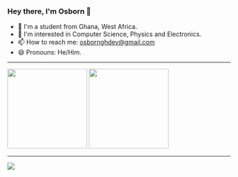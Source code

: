 ### Hey there, I'm Osborn 👋

- 🔭 I'm a student from Ghana, West Africa.
- 🦿 I'm interested in Computer Science, Physics and Electronics.
- 📫 How to reach me: osbornghdev@gmail.com
- 😄 Pronouns: He/Him.
<hr>

<div>
 <img height="180em" src="https://github-readme-stats-git-masterrstaa-rickstaa.vercel.app/api?username=osborngh&layout=compact&show_icons=true&theme=dark" />
 <img height="180em" src="https://github-readme-stats-git-masterrstaa-rickstaa.vercel.app/api/top-langs/?username=osborngh&layout=compact&langs_count=6&theme=dark&hide=css,scss,html,tex,makefile" />
</div>
<hr>

![](https://komarev.com/ghpvc/?username=osborngh)
